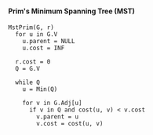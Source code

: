 #### Prim's Minimum Spanning Tree (MST)

```
MstPrim(G, r)
  for u in G.V
    u.parent = NULL
    u.cost = INF

  r.cost = 0
  Q = G.V
  
  while Q
    u = Min(Q)
    
    for v in G.Adj[u]
      if v in Q and cost(u, v) < v.cost
        v.parent = u
        v.cost = cost(u, v)
```
